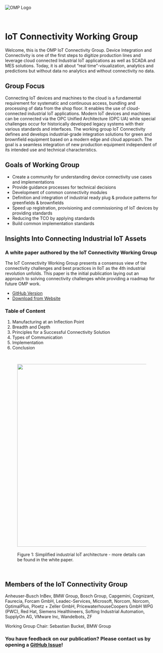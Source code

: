 ![OMP Logo](images/omp-logo.png)

<br>

# IoT Connectivity Working Group



Welcome, this is the OMP IoT Connectivity Group. 
Device Integration and Connectivity is one of the first steps to digitize production lines and leverage cloud connected Industrial IoT applications as well as SCADA and MES solutions. Today, it is all about “real time”-visualization, analytics and predictions but without data no analytics and without connectivity no data.

## Group Focus
Connecting IoT devices and machines to the cloud is a fundamental requirement for systematic and continuous access, bundling and processing of data from the shop floor. It enables the use of cloud-connected industrial IoT applications.  Modern IoT devices and machines can be connected via the OPC Unified Architecture (OPC UA) while special challenges occur for historically developed legacy systems with their various standards and interfaces. The working group IoT Connectivity defines and develops industrial-grade integration solutions for green and brownfield equipment based on a modern edge and cloud approach.  The goal is a seamless integration of new production equipment independent of its intended use and technical characteristics.

## Goals of Working Group
- Create a community for understanding device connectivity use cases and implementations
- Provide guidance processes for technical decisions
- Development of common connectivity modules
- Definition and integration of industrial ready plug & produce patterns for greenfields & brownfields
- Speed up registration, provisioning and commissioning of IoT devices by providing standards
- Reducing the TCO by applying standards
- Build common implementation standards


## Insights Into Connecting Industrial IoT Assets
### A white paper authored by the IoT Connectivity Working Group

The IoT Connectivity Working Group presents a consensus view of the connectivity challenges and best practices in IIoT as the 4th industrial revolution unfolds. This paper is the initial publication laying out an approach to solving connectivity challenges while providing a roadmap for future OMP work. 

* [GitHub Version](White_Paper/01_Insights_Into_Connecting_Industrial_IoT_Assets/00_Acknowledgements.md)
* [Download from Website](https://open-manufacturing.org/blog/2020/12/09/industrial-iot-white-paper/)

### Table of Content

1. Manufacturing at an Inflection Point
2. Breadth and Depth
3. Principles for a Successful Connectivity Solution
4. Types of Communication
5. Implementation
6. Conclusion 

<br>
<figure>
  <img src="images/levels.png" width="600">
	<figcaption><br>Figure 1: Simplified industrial IoT architecture - more details can be found in the white paper.</figcaption>
</figure>
<br>

## Members of the IoT Connectivity Group

Anheuser-Busch InBev, BMW Group, Bosch Group, Capgemini, Cognizant, Faurecia, Forcam GmbH, Leadec-Services, Microsoft, Norcom,  Norcom, OptimalPlus, Ploetz + Zeller GmbH, PricewaterhouseCoopers GmbH WPG (PWC), Red Hat, Siemens Healthineers, Softing Industrial Automation, SupplyOn AG, VMware Inc, Wandelbots, ZF

Working Group Chair: Sebastian Buckel, BMW Group

### You have feedback on our publication? Please contact us by opening a [GitHub Issue](https://github.com/OpenManufacturingPlatform/iot_connectivity_public/issues)!
